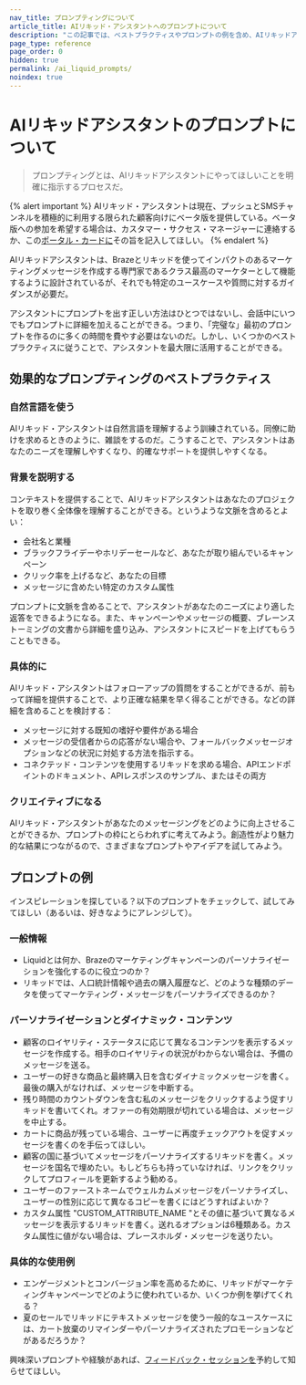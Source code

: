 ```yaml
---
nav_title: プロンプティングについて
article_title: AIリキッド・アシスタントへのプロンプトについて
description: "この記事では、ベストプラクティスやプロンプトの例を含め、AIリキッドアシスタントにプロンプトを出す方法を説明する。"
page_type: reference
page_order: 0
hidden: true
permalink: /ai_liquid_prompts/
noindex: true
---
```


# AIリキッドアシスタントのプロンプトについて

> プロンプティングとは、AIリキッドアシスタントにやってほしいことを明確に指示するプロセスだ。

{% alert important %}
AIリキッド・アシスタントは現在、プッシュとSMSチャンネルを積極的に利用する限られた顧客向けにベータ版を提供している。ベータ版への参加を希望する場合は、カスタマー・サクセス・マネージャーに連絡するか、この[ポータル・カードに](https://braze.productboard.com/entity-detail/features/27273918)その旨を記入してほしい。
{% endalert %}

AIリキッドアシスタントは、Brazeとリキッドを使ってインパクトのあるマーケティングメッセージを作成する専門家であるクラス最高のマーケターとして機能するように設計されているが、それでも特定のユースケースや質問に対するガイダンスが必要だ。

アシスタントにプロンプトを出す正しい方法はひとつではないし、会話中にいつでもプロンプトに詳細を加えることができる。つまり、「完璧な」最初のプロンプトを作るのに多くの時間を費やす必要はないのだ。しかし、いくつかのベストプラクティスに従うことで、アシスタントを最大限に活用することができる。

## 効果的なプロンプティングのベストプラクティス

### 自然言語を使う

AIリキッド・アシスタントは自然言語を理解するよう訓練されている。同僚に助けを求めるときのように、雑談をするのだ。こうすることで、アシスタントはあなたのニーズを理解しやすくなり、的確なサポートを提供しやすくなる。

### 背景を説明する

コンテキストを提供することで、AIリキッドアシスタントはあなたのプロジェクトを取り巻く全体像を理解することができる。というような文脈を含めるとよい：

- 会社名と業種
- ブラックフライデーやホリデーセールなど、あなたが取り組んでいるキャンペーン
- クリック率を上げるなど、あなたの目標
- メッセージに含めたい特定のカスタム属性

プロンプトに文脈を含めることで、アシスタントがあなたのニーズにより適した返答をできるようになる。また、キャンペーンやメッセージの概要、ブレーンストーミングの文書から詳細を盛り込み、アシスタントにスピードを上げてもらうこともできる。

### 具体的に

AIリキッド・アシスタントはフォローアップの質問をすることができるが、前もって詳細を提供することで、より正確な結果を早く得ることができる。などの詳細を含めることを検討する：

- メッセージに対する既知の嗜好や要件がある場合
- メッセージの受信者からの応答がない場合や、フォールバックメッセージオプションなどの状況に対処する方法を指示する。
- コネクテッド・コンテンツを使用するリキッドを求める場合、APIエンドポイントのドキュメント、APIレスポンスのサンプル、またはその両方

### クリエイティブになる

AIリキッド・アシスタントがあなたのメッセージングをどのように向上させることができるか、プロンプトの枠にとらわれずに考えてみよう。創造性がより魅力的な結果につながるので、さまざまなプロンプトやアイデアを試してみよう。

## プロンプトの例

インスピレーションを探している？以下のプロンプトをチェックして、試してみてほしい（あるいは、好きなようにアレンジして）。

### 一般情報

- Liquidとは何か、Brazeのマーケティングキャンペーンのパーソナライゼーションを強化するのに役立つのか？
- リキッドでは、人口統計情報や過去の購入履歴など、どのような種類のデータを使ってマーケティング・メッセージをパーソナライズできるのか？

### パーソナライゼーションとダイナミック・コンテンツ

- 顧客のロイヤリティ・ステータスに応じて異なるコンテンツを表示するメッセージを作成する。相手のロイヤリティの状況がわからない場合は、予備のメッセージを送る。
- ユーザーの好きな商品と最終購入日を含むダイナミックメッセージを書く。最後の購入がなければ、メッセージを中断する。
- 残り時間のカウントダウンを含む私のメッセージをクリックするよう促すリキッドを書いてくれ。オファーの有効期限が切れている場合は、メッセージを中止する。
- カートに商品が残っている場合、ユーザーに再度チェックアウトを促すメッセージを書くのを手伝ってほしい。
- 顧客の国に基づいてメッセージをパーソナライズするリキッドを書く。メッセージを国名で埋めたい。もしどちらも持っていなければ、リンクをクリックしてプロフィールを更新するよう勧める。
- ユーザーのファーストネームでウェルカムメッセージをパーソナライズし、ユーザーの性別に応じて異なるコピーを書くにはどうすればよいか？
- カスタム属性 "CUSTOM_ATTRIBUTE_NAME "とその値に基づいて異なるメッセージを表示するリキッドを書く。送れるオプションは6種類ある。カスタム属性に値がない場合は、プレースホルダ・メッセージを送りたい。

### 具体的な使用例

- エンゲージメントとコンバージョン率を高めるために、リキッドがマーケティングキャンペーンでどのように使われているか、いくつか例を挙げてくれる？
- 夏のセールでリキッドにテキストメッセージを使う一般的なユースケースには、カート放棄のリマインダーやパーソナライズされたプロモーションなどがあるだろうか？

興味深いプロンプトや経験があれば、[フィードバック・セッションを](https://research.rallyuxr.com/braze/schedule/clxxhw8em0d071ak4b279553s?channel=share)予約して知らせてほしい。